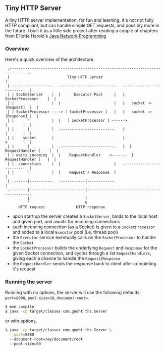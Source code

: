 
## Tiny HTTP Server

A tiny HTTP server implementation, for fun and learning. It's not not fully HTTP compliant, but can handle simple GET requests, and possibly more in the future. I built it as a little side project after reading a couple of chapters from Elliotte Harold's [Java Network Programming](http://shop.oreilly.com/product/0636920028420.do)


### Overview
Here's a quick overview of the architecture.
```
 .-------------------------------------------------------------------------------.
 |                          Tiny HTTP Server                                     |
 | .-----------------.  .------------------------.   .------------------------.  |
 | | SocketServer    |  |      Executor Pool     |   |     SocketProcessor    |  |
 | |                 |  |                        |   |   socket -> [Request]  |  |
 | | SocketProcessor ----> [ SocketProcessor ]   |   |   socket -> [Response] |  |
 | |      ^          |  |   [ SocketProcessor ] ------>               |       |  | 
 | |      |          |  .------------------------.   |                |       |  |
 | |    socket       |                               |                v       |  |
 | |      |          |  .------------------------.   |  [ RequestHandler ]    |  |
 | | waits incoming  |  |    RequestHandler    <-------  [ RequestHandler ]   |  |
 | |  connection     |  |                        |   .------------------------.  | 
 | |      ^          |  |    Request / Response  |                               |
 | .------|----------.  .-----------|------------.                               |
 .--------|-------------------------|--------------------------------------------.        
          |                         |
          ^                         V
      HTTP request              HTTP response     
```
- upon start up the server creates a `SocketServer`, binds to the local host and given port, and awaits for incoming connections
- each incoming connection (as a Socket) is given to a `SocketProcessor` and added to a local `Executor` pool (i.e, thread pool)
- the `Executor` service eventually calls on the `SocketProcessor` to handle the `Socket`
- the `SocketProcessor` builds the underlying `Request` and `Response` for the given Socket
connection, and cycles through a list `RequestHandlers`, giving each a chance to handle
the `Request`/`Response`
- the `RequestHandler` sends the response back to client after completing it's request

### Running the server

Running with no options, the server will use the following defaults: `port=8000`, `pool-size=10`, `document-root=.`

```bash
$ mvn compile
$ java -cp target/classes com.gnoht.ths.Server
```

or with options.

```bash
$ java -cp target/classes com.gnoht.ths.Server \
  --port=8080
  --document-root=/my/document/root
  --pool-size=50
```

